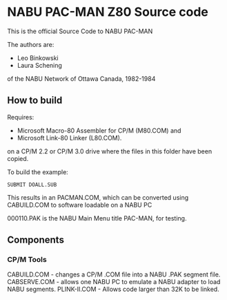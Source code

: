 # NABU PAC-MAN Z80 Source code

This is the official Source Code to NABU PAC-MAN 

The authors are:

- Leo Binkowski
- Laura Schening

of the NABU Network of Ottawa Canada, 1982-1984

## How to build

Requires:
- Microsoft Macro-80 Assembler for CP/M (M80.COM) and
- Microsoft Link-80 Linker (L80.COM).

on a CP/M 2.2 or CP/M 3.0 drive where the files in this folder have been copied.

To build the example:

`SUBMIT DOALL.SUB`

This results in an PACMAN.COM, which can be converted using CABUILD.COM to software loadable on a NABU PC

000110.PAK is the NABU Main Menu title PAC-MAN, for testing.

## Components

### CP/M Tools

CABUILD.COM - changes a CP/M .COM file into a NABU .PAK segment file.
CABSERVE.COM - allows one NABU PC to emulate a NABU adapter to load NABU segments.
PLINK-II.COM - Allows code larger than 32K to be linked.


